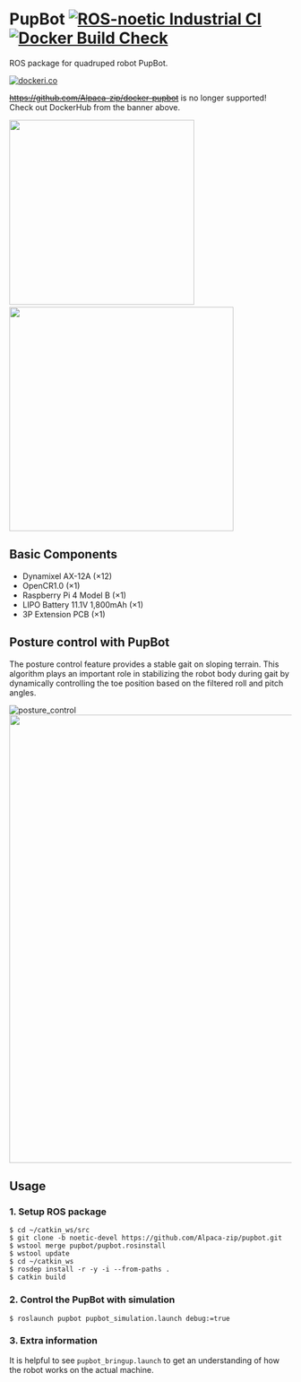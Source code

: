 # PupBot [![ROS-noetic Industrial CI](https://github.com/Alpaca-zip/pupbot/actions/workflows/noetic-ci.yml/badge.svg)](https://github.com/Alpaca-zip/pupbot/actions/workflows/noetic-ci.yml) [![Docker Build Check](https://github.com/Alpaca-zip/pupbot/actions/workflows/docker-build-check-bot.yml/badge.svg?event=pull_request)](https://github.com/Alpaca-zip/pupbot/actions/workflows/docker-build-check-bot.yml)
ROS package for quadruped robot PupBot.

[![dockeri.co](https://dockerico.blankenship.io/image/alpacazip/pupbot)](https://hub.docker.com/r/alpacazip/pupbot)

~~https://github.com/Alpaca-zip/docker-pupbot~~ is no longer supported!  
Check out DockerHub from the banner above.

<img src="https://github.com/Alpaca-zip/pupbot/assets/84959376/aeeeb110-bc89-4cfb-9514-b253e039affc" width="330px"> 　<img src="https://github.com/Alpaca-zip/pupbot/assets/84959376/9bd9c814-8c15-4010-a0dd-d9faf234b706" width="400px">

## Basic Components
- Dynamixel AX-12A (×12)
- OpenCR1.0 (×1)
- Raspberry Pi 4 Model B (×1)
- LIPO Battery 11.1V 1,800mAh (×1)
- 3P Extension PCB (×1)

## Posture control with PupBot
The posture control feature provides a stable gait on sloping terrain. This algorithm plays an important role in stabilizing the robot body during gait by dynamically controlling the toe position based on the filtered roll and pitch angles. 

![posture_control](https://user-images.githubusercontent.com/84959376/191177606-0fdff183-3349-40da-a78a-2da9e3d32d73.gif)
<img src="https://user-images.githubusercontent.com/84959376/191180942-1104cf41-3f2a-4d45-b8f5-ec9582013b9b.jpg" width="800px">

## Usage
### 1. Setup ROS package
```
$ cd ~/catkin_ws/src
$ git clone -b noetic-devel https://github.com/Alpaca-zip/pupbot.git
$ wstool merge pupbot/pupbot.rosinstall
$ wstool update
$ cd ~/catkin_ws
$ rosdep install -r -y -i --from-paths .
$ catkin build
```

### 2. Control the PupBot with simulation
```
$ roslaunch pupbot pupbot_simulation.launch debug:=true
```

### 3. Extra information
It is helpful to see `pupbot_bringup.launch` to get an understanding of how the robot works on the actual machine.
